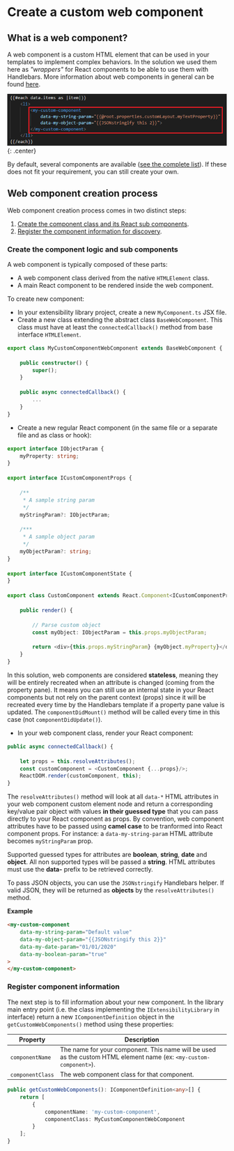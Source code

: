 # Create a custom web component

## What is a web component?

A web component is a custom HTML element that can be used in your templates to implement complex behaviors. In the solution we used them here as *"wrappers"* for React components to be able to use them with Handlebars. More information about web components in general can be found [here](https://www.webcomponents.org/introduction).

!["Custom web component"](../assets/extensibility/web_components/custom_web_component.png){: .center}

By default, several components are available ([see the complete list](./web_components_list.md)). If these does not fit your requirement, you can still create your own.

## Web component creation process

Web component creation process comes in two distinct steps:

1. [Create the component class and its React sub components](#create-the-component-logic-and-sub-components).
2. [Register the component information for discovery](#register-component-information).


### Create the component logic and sub components

A web component is typically composed of these parts:

* A web component class derived from the native `HTMLElement` class.
* A main React component to be rendered inside the web component.

To create new component:

* In your extensibility library project, create a new `MyComponent.ts` JSX file.
* Create a new class extending the abstract class `BaseWebComponent`. This class must have at least the `connectedCallback()` method from base interface `HTMLElement`.

```typescript
export class MyCustomComponentWebComponent extends BaseWebComponent {
   
    public constructor() {
        super(); 
    }
 
    public async connectedCallback() {
        ...
    }    
}
```

* Create a new regular React component (in the same file or a separate file and as class or hook):

```typescript
export interface IObjectParam {
    myProperty: string;
}

export interface ICustomComponentProps {

    /**
     * A sample string param
     */
    myStringParam?: IObjectParam;

    /***
     * A sample object param
     */
    myObjectParam?: string;
}

export interface ICustomComponentState {
}

export class CustomComponent extends React.Component<ICustomComponentProps, ICustomComponentState> {
    
    public render() {

        // Parse custom object
        const myObject: IObjectParam = this.props.myObjectParam;

        return <div>{this.props.myStringParam} {myObject.myProperty}</div>;
    }
}
```

In this solution, web components are considered **stateless**, meaning they will be entirely recreated when an attribute is changed (coming from the property pane). It means you can still use an internal state in your React components but not rely on the parent context (props) since it will be recreated every time by the Handlebars template if a property pane value is updated. The `componentDidMount()` method will be called every time in this case (not `componentDidUpdate()`).

* In your web component class, render your React component:

```typescript
public async connectedCallback() {

    let props = this.resolveAttributes();
    const customComponent = <CustomComponent {...props}/>;
    ReactDOM.render(customComponent, this);
} 
```

The `resolveAttributes()` method will look at all `data-*` HTML attributes in your web component custom element node and return a corresponding key/value pair object with values **in their guessed type** that you can pass directly to your React component as props. By convention, web component attributes have to be passed using **camel case** to be tranformed into React component props. For instance: a `data-my-string-param` HTML attribute becomes `myStringParam` prop.

Supported guessed types for attributes are **boolean**, **string**, **date** and **object**. All non supported types will be passed a **string**. HTML attributes must use the **data-** prefix to be retrieved correctly.

To pass JSON objects, you can use the `JSONstringify` Handlebars helper. If valid JSON, they will be returned as **objects** by the `resolveAttributes()` method.

**Example**
```html
<my-custom-component 
    data-my-string-param="Default value" 
    data-my-object-param="{{JSONstringify this 2}}"
    data-my-date-param="01/01/2020"
    data-my-boolean-param="true"
>
</my-custom-component>
```

### Register component information

The next step is to fill information about your new component. In the library main entry point (i.e. the class implementing the `IExtensibilityLibrary` in interface) return a new `IComponentDefinition` object in the `getCustomWebComponents()` method using these properties: 


| Property | Description |
| --------- | ---------- |
| `componentName` | The name for your component. This name will be used as the custom HTML element name (ex: `<my-custom-component>`).
| `componentClass` | The web component class for that component.

```typescript
public getCustomWebComponents(): IComponentDefinition<any>[] {
    return [
        {
            componentName: 'my-custom-component',
            componentClass: MyCustomComponentWebComponent
        }
    ];
}
```
